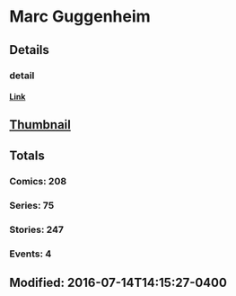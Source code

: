 # Marc  Guggenheim 
## Details
### detail
#### [Link](http://marvel.com/comics/creators/644/marc_guggenheim?utm_campaign=apiRef&utm_source=225578a89fc76f3d20fbffda5d17a88d)
## [Thumbnail](http://i.annihil.us/u/prod/marvel/i/mg/b/f0/4bb44b5a92b6c.jpg)
## Totals
### Comics: 208
### Series: 75
### Stories: 247
### Events: 4
## Modified: 2016-07-14T14:15:27-0400